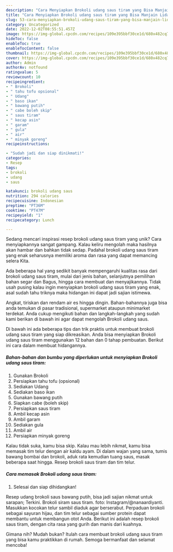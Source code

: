 ```yaml
---
description: "Cara Menyiapkan Brokoli udang saus tiram yang Bisa Manjain Lidah"
title: "Cara Menyiapkan Brokoli udang saus tiram yang Bisa Manjain Lidah"
slug: 53-cara-menyiapkan-brokoli-udang-saus-tiram-yang-bisa-manjain-lidah
category: Uncategorized
date: 2022-12-02T08:55:51.457Z
image: https://img-global.cpcdn.com/recipes/109e395bbf30ce1d/680x482cq70/brokoli-udang-saus-tiram-foto-resep-utama.jpg
hideToc: false
enableToc: true
enableTocContent: false
thumbnail: https://img-global.cpcdn.com/recipes/109e395bbf30ce1d/680x482cq70/brokoli-udang-saus-tiram-foto-resep-utama.jpg
cover: https://img-global.cpcdn.com/recipes/109e395bbf30ce1d/680x482cq70/brokoli-udang-saus-tiram-foto-resep-utama.jpg
author: Admin
authorAv: notfound
ratingvalue: 5
reviewcount: 10
recipeingredient:
- " Brokoli"
- " tahu tofu opsional"
- " Udang"
- " baso ikan"
- " bawang putih"
- " cabe boleh skip"
- " saus tiram"
- " kecap asin"
- " garam"
- " gula"
- " air"
- " minyak goreng"
recipeinstructions:

- "Sudah jadi dan siap dinikmati!"
categories:
- Resep
tags:
- brokoli
- udang
- saus

katakunci: brokoli udang saus 
nutrition: 294 calories
recipecuisine: Indonesian
preptime: "PT36M"
cooktime: "PT47M"
recipeyield: "1"
recipecategory: Lunch

---
```





Sedang mencari inspirasi resep brokoli udang saus tiram yang unik? Cara menyiapkannya sangat gampang. Kalau keliru mengolah maka hasilnya akan hambar dan bahkan tidak sedap. Padahal brokoli udang saus tiram yang enak seharusnya memiliki aroma dan rasa yang dapat memancing selera Kita.





Ada beberapa hal yang sedikit banyak mempengaruhi kualitas rasa dari brokoli udang saus tiram, mulai dari jenis bahan, selanjutnya pemilihan bahan segar dan Bagus, hingga cara membuat dan menyajikannya. Tidak usah pusing kalau ingin menyiapkan brokoli udang saus tiram yang enak,      asal sudah tahu triknya maka hidangan ini dapat jadi sajian istimewa.














Angkat, tiriskan dan rendam air es hingga dingin. Bahan-bahannya juga bisa anda temukan di pasar tradisional, supermarket ataupun minimarket terdekat. Anda cukup mengikuti bahan dan langkah-langkah yang sudah kami berikan di bawah ini agar dapat mengolah Brokoli udang saus.






Di bawah ini ada beberapa tips dan trik praktis untuk membuat brokoli udang saus tiram yang siap dikreasikan. Anda bisa menyiapkan Brokoli udang saus tiram menggunakan 12 bahan dan 0 tahap pembuatan. Berikut ini cara dalam membuat hidangannya.

<!--inarticleads1-->

##### Bahan-bahan dan bumbu yang diperlukan untuk menyiapkan Brokoli udang saus tiram:

1. Gunakan  Brokoli
1. Persiapkan  tahu tofu (opsional)
1. Sediakan  Udang
1. Sediakan  baso ikan
1. Gunakan  bawang putih
1. Siapkan  cabe (boleh skip)
1. Persiapkan  saus tiram
1. Ambil  kecap asin
1. Ambil  garam
1. Sediakan  gula
1. Ambil  air
1. Persiapkan  minyak goreng


Kalau tidak suka, kamu bisa skip. Kalau mau lebih nikmat, kamu bisa memasak tim telur dengan air kaldu ayam. Di dalam wajan yang sama, tumis bawang bombai dan brokoli, aduk rata kemudian tuang saus, masak beberapa saat hingga. Resep brokoli saus tiram dan tim telur. 

<!--inarticleads2-->

##### Cara memasak Brokoli udang saus tiram:


1. Selesai dan siap dihidangkan!

Resep udang brokoli saus bawang putih, bisa jadi sajian nikmat untuk sarapan; Terkini. Brokoli siram saus tiram. foto: Instagram/@nanaardiyanti. Masukkan kocokan telur sambil diaduk agar berserabut. Perpaduan brokoli sebagai sayuran hijau, dan tim telur sebagai sumber protein dapat membantu untuk membangun otot Anda. Berikut ini adalah resep brokoli saus tiram, dengan cita rasa yang gurih dan manis dari kuahnya. 

Gimana nih? Mudah bukan? Itulah cara membuat brokoli udang saus tiram yang bisa kamu praktikkan di rumah. Semoga bermanfaat dan selamat mencoba!
